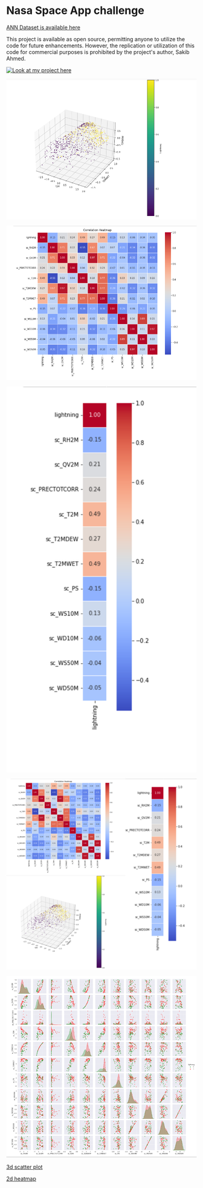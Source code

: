 # Nasa Space App challenge



[ANN Dataset is available here](https://drive.google.com/file/d/1bo--tW-PzqN0XiceGS-WkEqwVjltNcmc/view?usp=sharing)

This project is available as open source, permitting anyone to utilize the code for future enhancements. However, the replication or utilization of this code for commercial purposes is prohibited by the project's author, Sakib Ahmed.

[![Look at my project here](https://img.youtube.com/vi/adgoOydQEhI/0.jpg)](https://www.youtube.com/watch?v=adgoOydQEhI)


![Car Image](https://github.com/Sakib323/Nasa-Space-App-challenge/blob/main/multimedia%20files/download.png)

![Car Image](https://github.com/Sakib323/Nasa-Space-App-challenge/blob/main/multimedia%20files/heatmap.png)

![Car Image](https://github.com/Sakib323/Nasa-Space-App-challenge/blob/main/multimedia%20files/Data%20Driven.png)

![Car Image](https://github.com/Sakib323/Nasa-Space-App-challenge/blob/main/multimedia%20files/visual.png)

![Car Image](https://github.com/Sakib323/Nasa-Space-App-challenge/blob/main/multimedia%20files/Screenshot%202024-01-13%20135859.png)



[3d scatter plot](https://comfy-figolla-e35606.netlify.app/)

[2d heatmap](https://phenomenal-khapse-9ef87f.netlify.app/)
